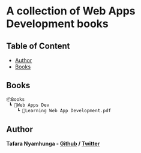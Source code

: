# A collection of Web Apps Development books

## Table of Content

* [Author](#author)
* [Books](#books)

## Books

```bash
📦Books
 ┗ 📂Web Apps Dev
    ┗ 📜Learning Web App Development.pdf
```

## Author

**Tafara Nyamhunga  - [Github](https://github.com/tafara-n) / [Twitter](https://twitter.com/tafaranyamhunga)**
